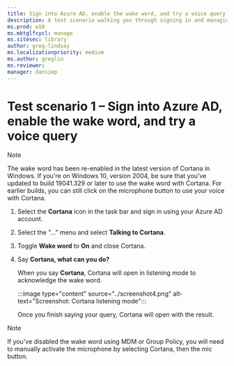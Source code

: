 ```yaml
---
title: Sign into Azure AD, enable the wake word, and try a voice query
description: A test scenario walking you through signing in and managing the notebook.
ms.prod: w10
ms.mktglfcycl: manage
ms.sitesec: library
author: greg-lindsay
ms.localizationpriority: medium
ms.author: greglin
ms.reviewer: 
manager: dansimp
---
```


# Test scenario 1 – Sign into Azure AD, enable the wake word, and try a voice query

>[!NOTE]
>The wake word has been re-enabled in the latest version of Cortana in Windows. If you're on Windows 10, version 2004, be sure that you've updated to build 19041.329 or later to use the wake word with Cortana. For earlier builds, you can still click on the microphone button to use your voice with Cortana.

1. Select the **Cortana** icon in the task bar and sign in using your Azure AD account.

2. Select the &quot;…&quot; menu and select **Talking to Cortana**.

3. Toggle **Wake word** to **On** and close Cortana.

4. Say **Cortana, what can you do?**

   When you say **Cortana**, Cortana will open in listening mode to acknowledge the wake word.

   :::image type="content" source="../screenshot4.png" alt-text="Screenshot: Cortana listening mode":::

   Once you finish saying your query, Cortana will open with the result.

>[!NOTE]
>If you've disabled the wake word using MDM or Group Policy, you will need to manually activate the microphone by selecting Cortana, then the mic button.
